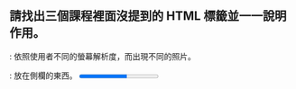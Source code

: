## 請找出三個課程裡面沒提到的 HTML 標籤並一一說明作用。
<picture></picture> : 依照使用者不同的螢幕解析度，而出現不同的照片。
<aside> : 放在側欄的東西。
<progress value="60" max="100"> : 顯示 60% 的進度條。

## 請問什麼是盒模型（box modal）
盒模型基本上是由四個東西組成分別是: Content、padding、border 與 Margin。
content: 也就是實際內容。
padding: 他會在元素裡面做空間。
Border: 元素的邊寬，與 Padding 一樣，會影響元素本身大小。
Margin: 他本身是透明，他不會影響元素本身，但他會影響在他旁邊的其他元素。 

## 請問 display: inline, block 跟 inline-block 的差別是什麼？

inline: 元素基本上都是並排顯示，但不法設定寬高以及上下外距。
inline-block : 他也是並排顯示，但可以設定寬以及上下外距。
block : 基本上都可以調任何參數，會佔據整行。

## 請問 position: static, relative, absolute 跟 fixed 的差別是什麼？

static :　是按照瀏覽器預設的配置自動呈現在頁面。
relative : 與 static 相同，但他會依照原本的應該出現的位置來進行位置的調整。
fixed : 簡單來說就是與瀏覽器來做定位，無論瀏覽器如何捲動，他依然是在同個位置。
absolute: 就是依照所處的上層容器的相對位置來做位置調整。